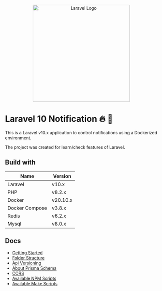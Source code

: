 <p align="center">
  <a href="https://laravel.com" target="blank"><img src="https://raw.githubusercontent.com/laravel/art/master/logo-lockup/5%20SVG/2%20CMYK/1%20Full%20Color/laravel-logolockup-cmyk-red.svg" width="320" alt="Laravel Logo" /></a>
</p>

# Laravel 10 Notification  🔥 🚀

This is a Laravel v10.x application to control notifications using a Dockerized environment. 

The project was created for learn/check features of Laravel.

## Build with

| Name       | Version  |
| ---------- | -------- |
| Laravel | v10.x |
| PHP | v8.2.x |
| Docker | v20.10.x |
| Docker Compose | v3.8.x |
| Redis | v6.2.x |
| Mysql | v8.0.x |

## Docs

* [Getting Started](./docs/getting_started.md)
* [Folder Structure](./docs/folder_structure.md)
* [Api Versioning](./docs/api_versioning.md)
* [About Prisma Schema](./docs/about_prisma_schema.md)
* [CORS](./docs/cors.md)
* [Available NPM Scripts](./docs/available_npm_scripts.md)
* [Available Make Scripts](./docs/available_make_scripts.md)
